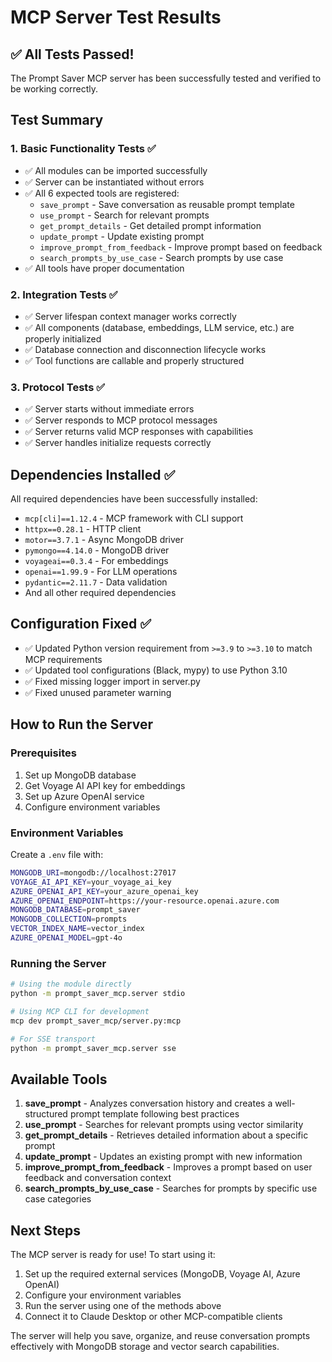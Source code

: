 # MCP Server Test Results

## ✅ All Tests Passed!

The Prompt Saver MCP server has been successfully tested and verified to be working correctly.

## Test Summary

### 1. Basic Functionality Tests ✅
- ✅ All modules can be imported successfully
- ✅ Server can be instantiated without errors
- ✅ All 6 expected tools are registered:
  - `save_prompt` - Save conversation as reusable prompt template
  - `use_prompt` - Search for relevant prompts
  - `get_prompt_details` - Get detailed prompt information
  - `update_prompt` - Update existing prompt
  - `improve_prompt_from_feedback` - Improve prompt based on feedback
  - `search_prompts_by_use_case` - Search prompts by use case
- ✅ All tools have proper documentation

### 2. Integration Tests ✅
- ✅ Server lifespan context manager works correctly
- ✅ All components (database, embeddings, LLM service, etc.) are properly initialized
- ✅ Database connection and disconnection lifecycle works
- ✅ Tool functions are callable and properly structured

### 3. Protocol Tests ✅
- ✅ Server starts without immediate errors
- ✅ Server responds to MCP protocol messages
- ✅ Server returns valid MCP responses with capabilities
- ✅ Server handles initialize requests correctly

## Dependencies Installed ✅

All required dependencies have been successfully installed:
- `mcp[cli]==1.12.4` - MCP framework with CLI support
- `httpx==0.28.1` - HTTP client
- `motor==3.7.1` - Async MongoDB driver
- `pymongo==4.14.0` - MongoDB driver
- `voyageai==0.3.4` - For embeddings
- `openai==1.99.9` - For LLM operations
- `pydantic==2.11.7` - Data validation
- And all other required dependencies

## Configuration Fixed ✅

- ✅ Updated Python version requirement from `>=3.9` to `>=3.10` to match MCP requirements
- ✅ Updated tool configurations (Black, mypy) to use Python 3.10
- ✅ Fixed missing logger import in server.py
- ✅ Fixed unused parameter warning

## How to Run the Server

### Prerequisites
1. Set up MongoDB database
2. Get Voyage AI API key for embeddings
3. Set up Azure OpenAI service
4. Configure environment variables

### Environment Variables
Create a `.env` file with:
```bash
MONGODB_URI=mongodb://localhost:27017
VOYAGE_AI_API_KEY=your_voyage_ai_key
AZURE_OPENAI_API_KEY=your_azure_openai_key
AZURE_OPENAI_ENDPOINT=https://your-resource.openai.azure.com
MONGODB_DATABASE=prompt_saver
MONGODB_COLLECTION=prompts
VECTOR_INDEX_NAME=vector_index
AZURE_OPENAI_MODEL=gpt-4o
```

### Running the Server
```bash
# Using the module directly
python -m prompt_saver_mcp.server stdio

# Using MCP CLI for development
mcp dev prompt_saver_mcp/server.py:mcp

# For SSE transport
python -m prompt_saver_mcp.server sse
```

## Available Tools

1. **save_prompt** - Analyzes conversation history and creates a well-structured prompt template following best practices
2. **use_prompt** - Searches for relevant prompts using vector similarity
3. **get_prompt_details** - Retrieves detailed information about a specific prompt
4. **update_prompt** - Updates an existing prompt with new information
5. **improve_prompt_from_feedback** - Improves a prompt based on user feedback and conversation context
6. **search_prompts_by_use_case** - Searches for prompts by specific use case categories

## Next Steps

The MCP server is ready for use! To start using it:

1. Set up the required external services (MongoDB, Voyage AI, Azure OpenAI)
2. Configure your environment variables
3. Run the server using one of the methods above
4. Connect it to Claude Desktop or other MCP-compatible clients

The server will help you save, organize, and reuse conversation prompts effectively with MongoDB storage and vector search capabilities.
